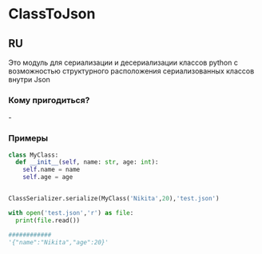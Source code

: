 # ClassToJson
## RU
Это модуль для сериализации и десериализации классов python с возможностью структурного расположения сериализованных классов внутри Json

### Кому пригодиться?
\-
### Примеры
```python
class MyClass:
  def __init__(self, name: str, age: int):
    self.name = name
    self.age = age


ClassSerializer.serialize(MyClass('Nikita',20),'test.json')

with open('test.json','r') as file:
  print(file.read())

############
'{"name":"Nikita","age":20}'
```
